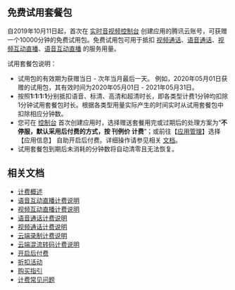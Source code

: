 [](id:Free_trial_package)
## 免费试用套餐包
自2019年10月11日起，首次在 [实时音视频控制台](https://console.cloud.tencent.com/trtc) 创建应用的腾讯云账号，可获赠一个10000分钟的免费试用包。免费试用包可用于抵扣 [视频通话](https://cloud.tencent.com/document/product/647/44246)、[语音通话](https://cloud.tencent.com/document/product/647/44226)、[视频互动直播](https://cloud.tencent.com/document/product/647/44247)、[语音互动直播](https://cloud.tencent.com/document/product/647/44248) 的服务用量。

试用套餐包说明：
- 试用包的有效期为获赠当日 - 次年当月最后一天。
 例如，2020年05月01日获赠的试用包，其有效时间为2020年05月01日 - 2021年05月31日。
- 按照**1:1:1:1**分别抵扣语音、标清、高清和超清时长，即各类型计费1分钟均扣除1分钟试用套餐包时长。根据各类型用量实际产生的时间实时从试用套餐包中扣除相应分钟数。
- 您可在 [控制台](https://console.cloud.tencent.com/trtc/quickstart) 首次创建应用时，选择赠送套餐用完或过期后的处理方案为“**不停服，默认采用后付费的方式，按 刊例价 计费**”；或前往【[应用管理](https://console.cloud.tencent.com/trtc/app)】选择 【应用信息】 自助开启后付费。详细操作请参见相关 [文档](https://cloud.tencent.com/document/product/647/59756)。
- 试用套餐包到期后未消耗的分钟数将自动清零且无法恢复。


## 相关文档
- [计费概述](https://cloud.tencent.com/document/product/647/17157)
- [语音互动直播计费说明](https://cloud.tencent.com/document/product/647/44248)
- [视频互动直播计费说明](https://cloud.tencent.com/document/product/647/44247)
- [语音通话计费说明](https://cloud.tencent.com/document/product/647/44226)
- [视频通话计费说明](https://cloud.tencent.com/document/product/647/44246)
- [云端录制计费说明](https://cloud.tencent.com/document/product/647/45892)
- [云端混流转码计费说明](https://cloud.tencent.com/document/product/647/49446)
- [开启后付费](https://cloud.tencent.com/document/product/647/59756)
- [折扣活动](https://cloud.tencent.com/document/product/647/58254)
- [购买指引](https://cloud.tencent.com/document/product/647/37099)
- [计费常见问题](https://cloud.tencent.com/document/product/647/44364)
